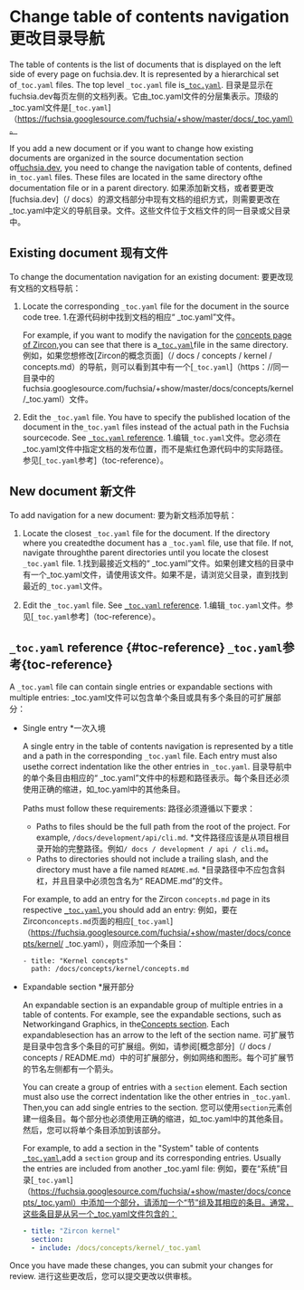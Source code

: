  
# Change table of contents navigation  更改目录导航 

The table of contents is the list of documents that is displayed on the left side of every page on fuchsia.dev. It is represented by a hierarchical set of`_toc.yaml` files. The top level `_toc.yaml` file is[`_toc.yaml`](https://fuchsia.googlesource.com/fuchsia/+show/master/docs/_toc.yaml). 目录是显示在fuchsia.dev每页左侧的文档列表。它由_toc.yaml文件的分层集表示。顶级的_toc.yaml文件是[`_toc.yaml`]（https://fuchsia.googlesource.com/fuchsia/+show/master/docs/_toc.yaml）。

If you add a new document or if you want to change how existing documents are organized in the source documentation section of[fuchsia.dev](/docs), you need to change the navigation table of contents, defined in`_toc.yaml` files. These files are located in the same directory ofthe documentation file or in a parent directory. 如果添加新文档，或者要更改[fuchsia.dev]（/ docs）的源文档部分中现有文档的组织方式，则需要更改在_toc.yaml中定义的导航目录。文件。这些文件位于文档文件的同一目录或父目录中。

 
## Existing document  现有文件 

To change the documentation navigation for an existing document:  要更改现有文档的文档导航：

 
1. Locate the corresponding `_toc.yaml` file for the document in the source code tree. 1.在源代码树中找到文档的相应“ _toc.yaml”文件。

   For example, if you want to modify the navigation for the [concepts page of Zircon](/docs/concepts/kernel/concepts.md),you can see that there is a[`_toc.yaml`](https://fuchsia.googlesource.com/fuchsia/+show/master/docs/concepts/kernel/_toc.yaml)file in the same directory. 例如，如果您想修改[Zircon的概念页面]（/ docs / concepts / kernel / concepts.md）的导航，则可以看到其中有一个[`_toc.yaml`]（https：//同一目录中的fuchsia.googlesource.com/fuchsia/+show/master/docs/concepts/kernel/_toc.yaml）文件。

 
1. Edit the `_toc.yaml` file. You have to specify the published location of the document in the`_toc.yaml` files instead of the actual path in the Fuchsia sourcecode. See [`_toc.yaml` reference](#toc-reference). 1.编辑`_toc.yaml`文件。您必须在_toc.yaml文件中指定文档的发布位置，而不是紫红色源代码中的实际路径。参见[`_toc.yaml`参考]（toc-reference）。

 
## New document  新文件 

To add navigation for a new document:  要为新文档添加导航：

 
1. Locate the closest `_toc.yaml` file for the document. If the directory where you createdthe document has a `_toc.yaml` file, use that file. If not, navigate throughthe parent directories until you locate the closest `_toc.yaml` file. 1.找到最接近文档的“ _toc.yaml”文件。如果创建文档的目录中有一个_toc.yaml文件，请使用该文件。如果不是，请浏览父目录，直到找到最近的`_toc.yaml`文件。

 
1. Edit the `_toc.yaml` file. See [`_toc.yaml` reference](#toc-reference). 1.编辑`_toc.yaml`文件。参见[`_toc.yaml`参考]（toc-reference）。

 
## `_toc.yaml` reference {#toc-reference}  `_toc.yaml`参考{toc-reference} 

A `_toc.yaml` file can contain single entries or expandable sections with multiple entries: _toc.yaml文件可以包含单个条目或具有多个条目的可扩展部分：

 
* Single entry  *一次入境

  A single entry in the table of contents navigation is represented by a title and a path in the corresponding `_toc.yaml` file. Each entry must also usethe correct indentation like the other entries in `_toc.yaml`. 目录导航中的单个条目由相应的“ _toc.yaml”文件中的标题和路径表示。每个条目还必须使用正确的缩进，如_toc.yaml中的其他条目。

  Paths must follow these requirements:  路径必须遵循以下要求：

 
  * Paths to files should be the full path from the root of the project. For example, `/docs/development/api/cli.md`. *文件路径应该是从项目根目录开始的完整路径。例如`/ docs / development / api / cli.md`。
  * Paths to directories should not include a trailing slash, and the directory must have a file named `README.md`. *目录路径中不应包含斜杠，并且目录中必须包含名为“ README.md”的文件。

  For example, to add an entry for the Zircon `concepts.md` page in its respective [`_toc.yaml`](https://fuchsia.googlesource.com/fuchsia/+show/master/docs/concepts/kernel/_toc.yaml),you should add an entry: 例如，要在Zircon`concepts.md`页面的相应[`_toc.yaml`]（https://fuchsia.googlesource.com/fuchsia/+show/master/docs/concepts/kernel/ _toc.yaml），则应添加一个条目：

  ```
  - title: "Kernel concepts"
    path: /docs/concepts/kernel/concepts.md
  ```
 

 
* Expandable section  *展开部分

  An expandable section is an expandable group of multiple entries in a table of contents. For example, see the expandable sections, such as Networkingand Graphics, in the[Concepts section](/docs/concepts/README.md). Each expandablesection has an arrow to the left of the section name. 可扩展节是目录中包含多个条目的可扩展组。例如，请参阅[概念部分]（/ docs / concepts / README.md）中的可扩展部分，例如网络和图形。每个可扩展节的节名左侧都有一个箭头。

  You can create a group of entries with a `section` element. Each section must also use the correct indentation like the other entries in `_toc.yaml`. Then,you can add single entries to the section. 您可以使用`section`元素创建一组条目。每个部分也必须使用正确的缩进，如_toc.yaml中的其他条目。然后，您可以将单个条目添加到该部分。

  For example, to add a section in the "System" table of contents [`_toc.yaml`](https://fuchsia.googlesource.com/fuchsia/+show/master/docs/concepts/_toc.yaml),add a `section` group and its corresponding entries. Usually the entries are included from another _toc.yaml file: 例如，要在“系统”目录[`_toc.yaml`]（https://fuchsia.googlesource.com/fuchsia/+show/master/docs/concepts/_toc.yaml）中添加一个部分，请添加一个“节”组及其相应的条目。通常，这些条目是从另一个_toc.yaml文件包含的：

  ```yaml
  - title: "Zircon kernel"
    section:
    - include: /docs/concepts/kernel/_toc.yaml
  ```
 

Once you have made these changes, you can submit your changes for review.  进行这些更改后，您可以提交更改以供审核。

